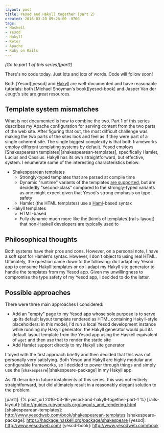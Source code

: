 ```yaml
---
layout: post
title: Yesod and Hakyll together (part 2)
created: 2016-03-20 09:26:00 -0700
tags:
- Haskell
- Yesod
- Hakyll
- Keter
- Apache
- Ruby on Rails
---
```

*[Go to part 1 of this series][part1]*

There's no code today. Just lots and lots of words. Code will follow soon!

Both [Yesod][yesod] and [Hakyll][hakyll] are well-documented and have
reasonable tutorials: both [Michael Snoyman's book][yesod-book] and Jasper Van
der Jeugt's site are great resources.

## Template system mismatches

What is not documented is how to combine the two. Part 1 of this series
describes my Apache configuration for serving content from the two parts of the
web site. After figuring that out, the most difficult challenge was making the
two parts of the sites look and feel as if they were part of a single coherent
site. The single biggest complexity is that both frameworks employ different
templating systems by default. Yesod employs [Shakespearean
templates][shakespearean-templates], specifically Hamlet, Lucius and Cassius.
Hakyll has its own straightforward, but effective, system. I enumerate some of
the interesting characteristics below:

* Shakespearean templates
  * Strongly-typed templates that are parsed at compile time
  * Dynamic "runtime" variants of the templates [are
supported][hamlet-runtime], but are decidedly "second-class" compared to the
strongly-typed variants as one might expect given that Yesod's strong
emphasis on type safety
  * Hamlet (the HTML templates) use a [Haml][haml]-based syntax
* Hakyll templates
  * HTML-based
  * Fully dynamic much more like the [kinds of templates][rails-layout] that
non-Haskell developers are typically used to

## Philosophical thoughts

Both systems have their pros and cons. However, on a personal note, I have a
soft spot for Hamlet's syntax. However, I don't object to using real HTML.
Ultimately, the question came down to the following: do I adapt my Yesod app to
consume Hakyll templates or do I adapt my Hakyll site generator to handle the
templates from my Yesod app. Given my unwillingness to compromise the type
safety of my Yesod app, I decided to do the latter.

## Possible approaches

There were three main approaches I considered:

* Add an "empty" page to my Yesod app whose sole purpose is to serve up its
default layout template rendered as HTML containing Hakyll-style placeholders:
in this model, I'd run a local Yesod development instance while running my
Hakyll generator: the Hakyll generator would pull its default layout template
from the Yesod app using the Haskell equivalent of `wget` and then use that to
render the static site
* Add Hamlet support directly to my Hakyll site generator

I toyed with the first approach briefly and then decided that this was not
personally very satisfying. Both Yesod and Hakyll are highly modular and
configurable frameworks, so I decided to power through things and simply use
the [`shakespeare`][shakespeare-package] in my Hakyll app.

As I'll describe in future instalments of this series, this was not entirely
straightforward, but did ultimately result in a reasonably elegant solution to
the problem.

[hakyll]: https://jaspervdj.be/hakyll/
[haml]: http://haml.info/
[hamlet-runtime]: https://hackage.haskell.org/package/shakespeare-2.0.7/docs/Text-Hamlet-Runtime.html
[part1]: {% post_url 2016-03-16-yesod-and-hakyll-together-part-1 %}
[rails-layout]: http://guides.rubyonrails.org/layouts_and_rendering.html
[shakespearean-templates]: http://www.yesodweb.com/book/shakespearean-templates
[shakespeare-package]: https://hackage.haskell.org/package/shakespeare
[yesod]: http://www.yesodweb.com/
[yesod-book]: http://www.yesodweb.com/book
